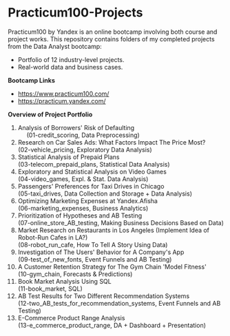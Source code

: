 # Practicum100-Projects

Practicum100 by Yandex is an online bootcamp involving both course and project works. 
This repository contains folders of my completed projects from the Data Analyst bootcamp:
- Portfolio of 12 industry-level projects.
- Real-world data and business cases.

**Bootcamp Links**

- https://www.practicum100.com/
- https://practicum.yandex.com/

**Overview of Project Portfolio**

1) Analysis of Borrowers' Risk of Defaulting <br> &nbsp;&nbsp;&nbsp;&nbsp; (01-credit_scoring, Data Preprocessing)
3) Research on Car Sales Ads: What Factors Impact The Price Most? <br> (02-vehicle_pricing, Exploratory Data Analysis)
4) Statistical Analysis of Prepaid Plans <br> (03-telecom_prepaid_plans, Statistical Data Analysis)
5) Exploratory and Statistical Analysis on Video Games <br> (04-video_games, Expl. & Stat. Data Analysis)
6) Passengers' Preferences for Taxi Drives in Chicago <br> (05-taxi_drives, Data Collection and Storage + Data Analysis)
7) Optimizing Marketing Expenses at Yandex.Afisha <br> (06-marketing_expenses, Business Analytics)
8) Prioritization of Hypotheses and AB Testing <br> (07-online_store_AB_testing, Making Business Decisions Based on Data)
9) Market Research on Restaurants in Los Angeles (Implement Idea of Robot-Run Cafes in LA?) <br> (08-robot_run_cafe, How To Tell A Story Using Data)
10) Investigation of The Users' Behavior for A Company's App <br> (09-test_of_new_fonts, Event Funnels and AB Testing)
11) A Customer Retention Strategy for The Gym Chain 'Model Fitness' <br> (10-gym_chain, Forecasts & Predictions)
12) Book Market Analysis Using SQL <br> (11-book_market, SQL)
13) AB Test Results for Two Different Recommendation Systems <br> (12-two_AB_tests_for_recommendation_systems, Event Funnels and AB Testing)
14) E-Commerce Product Range Analysis <br> (13-e_commerce_product_range, DA + Dashboard + Presentation)
